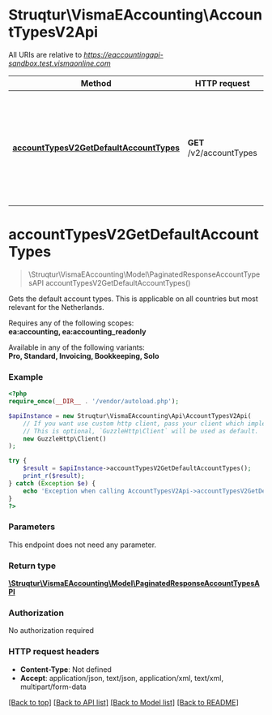 # Struqtur\VismaEAccounting\AccountTypesV2Api

All URIs are relative to *https://eaccountingapi-sandbox.test.vismaonline.com*

Method | HTTP request | Description
------------- | ------------- | -------------
[**accountTypesV2GetDefaultAccountTypes**](AccountTypesV2Api.md#accountTypesV2GetDefaultAccountTypes) | **GET** /v2/accountTypes | Gets the default account types. This is applicable on all countries but most relevant for the Netherlands.


# **accountTypesV2GetDefaultAccountTypes**
> \Struqtur\VismaEAccounting\Model\PaginatedResponseAccountTypesAPI accountTypesV2GetDefaultAccountTypes()

Gets the default account types. This is applicable on all countries but most relevant for the Netherlands.

<p>Requires any of the following scopes: <br><b>ea:accounting, ea:accounting_readonly</b></p><p>Available in any of the following variants: <br><b>Pro, Standard, Invoicing, Bookkeeping, Solo</b></p>

### Example
```php
<?php
require_once(__DIR__ . '/vendor/autoload.php');

$apiInstance = new Struqtur\VismaEAccounting\Api\AccountTypesV2Api(
    // If you want use custom http client, pass your client which implements `GuzzleHttp\ClientInterface`.
    // This is optional, `GuzzleHttp\Client` will be used as default.
    new GuzzleHttp\Client()
);

try {
    $result = $apiInstance->accountTypesV2GetDefaultAccountTypes();
    print_r($result);
} catch (Exception $e) {
    echo 'Exception when calling AccountTypesV2Api->accountTypesV2GetDefaultAccountTypes: ', $e->getMessage(), PHP_EOL;
}
?>
```

### Parameters
This endpoint does not need any parameter.

### Return type

[**\Struqtur\VismaEAccounting\Model\PaginatedResponseAccountTypesAPI**](../Model/PaginatedResponseAccountTypesAPI.md)

### Authorization

No authorization required

### HTTP request headers

 - **Content-Type**: Not defined
 - **Accept**: application/json, text/json, application/xml, text/xml, multipart/form-data

[[Back to top]](#) [[Back to API list]](../../README.md#documentation-for-api-endpoints) [[Back to Model list]](../../README.md#documentation-for-models) [[Back to README]](../../README.md)

